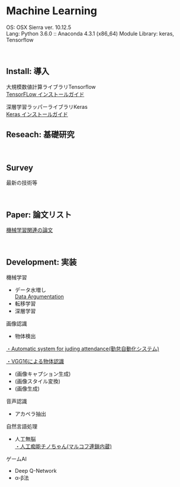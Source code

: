 # Machine Learning

OS: OSX Sierra ver. 10.12.5<br>
Lang: Python 3.6.0 :: Anaconda 4.3.1 (x86_64)
Module Library: keras, Tensorflow<br>

<br>

## Install: 導入<br>

大規模数値計算ライブラリTensorflow<br>
[TensorFLow インストールガイド](https://github.com/xxxHAL/machine-learning/tree/master/install/install-tensorflow)

深層学習ラッパーライブラリKeras<br>
[Keras インストールガイド](https://github.com/xxxHAL/machine-learning/tree/master/install/install-keras)

## Reseach: 基礎研究<br>

<br>

## Survey<br>

最新の技術等<br>


<br>

## Paper: 論文リスト<br>

[機械学習関連の論文]()<br>

<br>


## Development: 実装<br>

機械学習
- データ水増し<br>
[Data Argumentation](https://github.com/whitetokyo/r-d/tree/master/machine-learning/data-argumentation)
- 転移学習
- 深層学習

画像認識
- 物体検出<br>

[・Automatic system for juding attendance(勤怠自動化システム)](https://github.com/whitetokyo/R_D/tree/master/Machine_Learning/ASJA)<br>

[・VGG16による物体認識](https://github.com/whitetokyo/r-d/tree/master/machine-learning/vgg16)<br>

- (画像キャプション生成)
- (画像スタイル変換)
- (画像生成)

音声認識
- アカペラ抽出

自然言語処理
- 人工無脳<br>
[・人工痴能チノちゃん(マルコフ連鎖内蔵)](https://github.com/whitetokyo/r-d/tree/master/machine-learning/nobrain-chino)

ゲームAI
- Deep Q-Network
- α-β法




